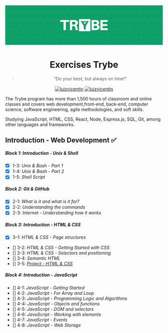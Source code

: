 <h1 align="center">
    <img alt="Trybe" src="https://github.com/luizvicentin/trybe-exercises/blob/master/trybe_logo.jpeg" />
</h1>

<h1 align="center"> Exercises Trybe </h1>

<blockquote align="center">“Do your best, but always on time!”</blockquote>

<p align="center">
<a href="https://twitter.com/LuizFVicentin" target="blank"><img align="center" src="https://cdn.jsdelivr.net/npm/simple-icons@3.0.1/icons/twitter.svg" alt="luizvicentin" height="20" width="20" /></a>
<a href="https://linkedin.com/in/luizvicentin" target="blank"><img align="center" src="https://cdn.jsdelivr.net/npm/simple-icons@3.0.1/icons/linkedin.svg" alt="luizvicentin" height="20" width="20" /></a>
</p>

 The Trybe program has more than 1,500 hours of classroom and online classes and covers web development,front-end, back-end, computer science, software engineering, agile methodologies, and soft skills.

 Studying JavaScript, HTML, CSS, React, Node, Express.js, SQL, Git, among other languages and frameworks.

 ## Introduction - Web Development :white_check_mark:
##### Block 1: Introduction - Unix & Shell
- [x] 1-3: *Unix & Bash - Part 1*
- [x] 1-4: *Unix & Bash - Part 2*
- [x] 1-5: *Shell Script*
##### Block 2: Git & GitHub 
- [x] 2-1: *What is it and what is it for?*
- [x] 2-2: *Understanding the commands*
- [x] 2-3: *Internet - Understanding how it works*
##### Block 3: Introduction - HTML & CSS
- [x] 3-1: *HTML & CSS - Page structures*
- [] 3-2: *HTML & CSS - Getting Started with CSS*
- [] 3-3: *HTML & CSS - Selectors and positioning*
- [] 3-4: *Semantic HTML*
- [] 3-5: *[Project - HTML & CSS](https://luizvicentin.github.io/portfolioWeb/)*
##### Block 4: Introduction - JavaScript
- [] 4-1: *JavaScript - Getting Started*
- [] 4-2: *JavaScript - For Array and Loop*
- [] 4-3: *JavaScript - Programming Logic and Algorithms*
- [] 4-4: *JavaScript - Objects and functions*
- [] 4-5: *JavaScript - DOM and selectors*
- [] 4-6: *JavaScript - Working with elements*
- [] 4-7: *JavaScript - Events*
- [] 4-8: *JavaScript - Web Storage*
